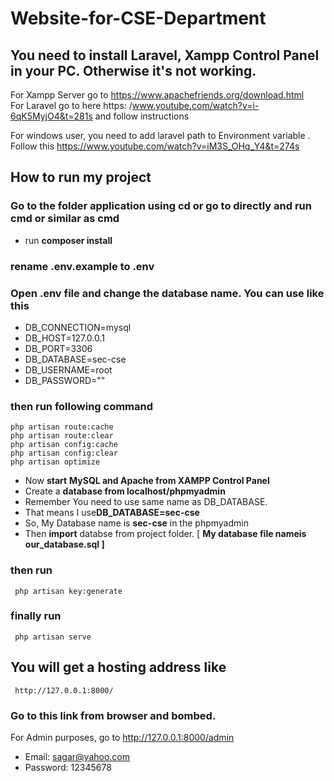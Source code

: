 # Website-for-CSE-Department

## You need to install Laravel, Xampp Control Panel in your PC. Otherwise it's not working. <br/>
For Xampp Server go to https://www.apachefriends.org/download.html <br/>
For Laravel go to here https: /www.youtube.com/watch?v=i-6qK5MyjO4&t=281s  and follow instructions  <br/>

For windows user, you need to add laravel path to Environment variable . Follow this https://www.youtube.com/watch?v=iM3S_OHq_Y4&t=274s


## How to run my project

### Go to the folder application using cd or go to directly and run cmd or similar as cmd
   - run  **composer install**
### rename .env.example to .env
### Open .env file and change the database name. You can use like this
- DB_CONNECTION=mysql <br/>
- DB_HOST=127.0.0.1   <br/>
- DB_PORT=3306   <br/>
- DB_DATABASE=sec-cse   <br/>
- DB_USERNAME=root  <br/>
- DB_PASSWORD=""    <br/>

### then run following command
    php artisan route:cache
    php artisan route:clear
    php artisan config:cache
    php artisan config:clear
    php artisan optimize
   

- Now **start** **MySQL and Apache from XAMPP Control Panel**  <br/>
- Create a  **database from localhost/phpmyadmin**   </br>
- Remember You need to use same name as DB_DATABASE.  <br/>
- That means I use**DB_DATABASE=sec-cse**  <br/>
- So, My Database name is **sec-cse** in the phpmyadmin  <br/>
- Then **import** databse from project folder. [ **My database file nameis  our_database.sql ]**
### then run
     php artisan key:generate
### finally run
     php artisan serve
 
## You will get a hosting address like 
     http://127.0.0.1:8000/
### Go to this link  from browser and **bombed.**

For Admin purposes, go to http://127.0.0.1:8000/admin   <br/>
- Email:  sagar@yahoo.com <br/>
- Password: 12345678 <br/>
    
                 
